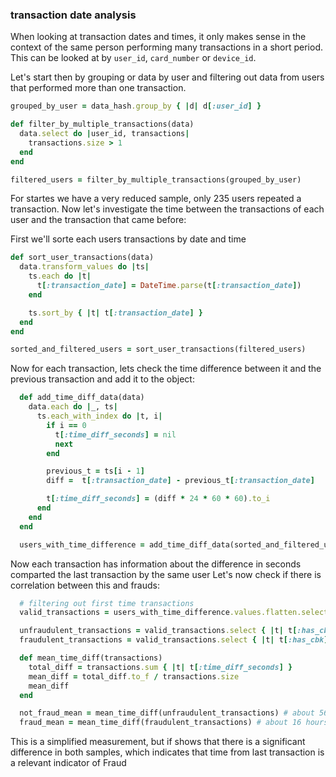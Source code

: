 ### transaction date analysis

  When looking at transaction dates and times, it only makes sense in the context of the same person performing many transactions in a short period.
  This can be looked at by `user_id`, `card_number` or `device_id`.

  Let's start then by grouping or data by user and filtering out data from users that performed more than one transaction.

  ```rb
  grouped_by_user = data_hash.group_by { |d| d[:user_id] }

  def filter_by_multiple_transactions(data)
    data.select do |user_id, transactions|
      transactions.size > 1
    end
  end

  filtered_users = filter_by_multiple_transactions(grouped_by_user)
  ```

  For startes we have a very reduced sample, only 235 users repeated a transaction.
  Now let's investigate the time between the transactions of each user and the transaction that came before:

  First we'll sorte each users transactions by date and time

  ```rb
  def sort_user_transactions(data)
    data.transform_values do |ts|
      ts.each do |t|
        t[:transaction_date] = DateTime.parse(t[:transaction_date])
      end

      ts.sort_by { |t| t[:transaction_date] }
    end
  end

  sorted_and_filtered_users = sort_user_transactions(filtered_users)
  ```

  Now for each transaction, lets check the time difference between it and the previous transaction and add it to the object:

  ```rb
    def add_time_diff_data(data)
      data.each do |_, ts|
        ts.each_with_index do |t, i|
          if i == 0
            t[:time_diff_seconds] = nil
            next
          end

          previous_t = ts[i - 1]
          diff =  t[:transaction_date] - previous_t[:transaction_date]

          t[:time_diff_seconds] = (diff * 24 * 60 * 60).to_i
        end 
      end
    end

    users_with_time_difference = add_time_diff_data(sorted_and_filtered_users)
  ```

  Now each transaction has information about the difference in seconds comparted the last transaction by the same user
  Let's now check if there is correlation between this and frauds:

  ```rb
    # filtering out first time transactions
    valid_transactions = users_with_time_difference.values.flatten.select { |t| t[:time_diff_seconds] != nil }

    unfraudulent_transactions = valid_transactions.select { |t| t[:has_cbk] == "FALSE" }
    fraudulent_transactions = valid_transactions.select { |t| t[:has_cbk] == "TRUE" }

    def mean_time_diff(transactions)
      total_diff = transactions.sum { |t| t[:time_diff_seconds] }
      mean_diff = total_diff.to_f / transactions.size
      mean_diff
    end

    not_fraud_mean = mean_time_diff(unfraudulent_transactions) # about 56 hours, 16 minutes, and 2.73 seconds.
    fraud_mean = mean_time_diff(fraudulent_transactions) # about 16 hours, 0 minutes, and 43.62 seconds.
  ```

  This is a simplified measurement, but if shows that there is a significant difference in both samples, which indicates that time from last transaction is a relevant indicator of Fraud
